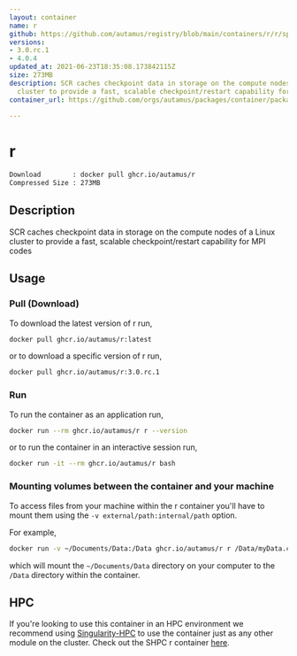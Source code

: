 ```yaml
---
layout: container
name: r
github: https://github.com/autamus/registry/blob/main/containers/r/r/spack.yaml
versions:
- 3.0.rc.1
- 4.0.4
updated_at: 2021-06-23T18:35:08.173842115Z
size: 273MB
description: SCR caches checkpoint data in storage on the compute nodes of a Linux
  cluster to provide a fast, scalable checkpoint/restart capability for MPI codes
container_url: https://github.com/orgs/autamus/packages/container/package/r

---
```

# r
```bash 
Download        : docker pull ghcr.io/autamus/r
Compressed Size : 273MB
```

## Description
SCR caches checkpoint data in storage on the compute nodes of a Linux cluster to provide a fast, scalable checkpoint/restart capability for MPI codes

## Usage
### Pull (Download)
To download the latest version of r run,

```bash
docker pull ghcr.io/autamus/r:latest
```

or to download a specific version of r run,

```bash
docker pull ghcr.io/autamus/r:3.0.rc.1
```
### Run
To run the container as an application run,
```bash
docker run --rm ghcr.io/autamus/r r --version
```

or to run the container in an interactive session run,
```bash
docker run -it --rm ghcr.io/autamus/r bash
```

### Mounting volumes between the container and your machine
To access files from your machine within the r container you'll have to mount them using the `-v external/path:internal/path` option.

For example,
```bash
docker run -v ~/Documents/Data:/Data ghcr.io/autamus/r r /Data/myData.csv
```
which will mount the `~/Documents/Data` directory on your computer to the `/Data` directory within the container.

## HPC
If you're looking to use this container in an HPC environment we recommend using [Singularity-HPC](https://singularity-hpc.readthedocs.io) to use the container just as any other module on the cluster. Check out the SHPC r container [here](https://singularityhub.github.io/singularity-hpc/r/ghcr.io-autamus-r/).